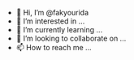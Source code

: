 - 👋 Hi, I’m @fakyourida
- 👀 I’m interested in ...
- 🌱 I’m currently learning ...
- 💞️ I’m looking to collaborate on ...
- 📫 How to reach me ...

<!---
fakyourida/fakyourida is a ✨ special ✨ repository because its `README.md` (this file) appears on your GitHub profile.
You can click the Preview link to take a look at your changes.
--->
